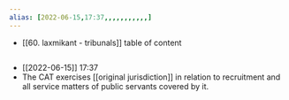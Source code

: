 ```yaml
---
alias: [2022-06-15,17:37,,,,,,,,,,,]
---
```

- [[60. laxmikant - tribunals]]
table of content
```toc
```

- [[2022-06-15]] 17:37
- The CAT exercises [[original jurisdiction]] in relation to recruitment and all service matters of public servants covered by it.